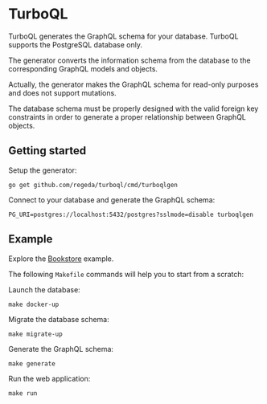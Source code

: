 # TurboQL

TurboQL generates the GraphQL schema for your database. TurboQL supports the PostgreSQL database only.

The generator converts the information schema from the database to the corresponding GraphQL models and objects.

Actually, the generator makes the GraphQL schema for read-only purposes and does not support mutations.

The database schema must be properly designed with the valid foreign key constraints in order to generate a proper relationship between GraphQL objects.

## Getting started

Setup the generator:
```
go get github.com/regeda/turboql/cmd/turboqlgen
```

Connect to your database and generate the GraphQL schema:
```
PG_URI=postgres://localhost:5432/postgres?sslmode=disable turboqlgen
```

## Example

Explore the [Bookstore](/examples/bookstore) example.

The following `Makefile` commands will help you to start from a scratch:

Launch the database:
```
make docker-up
```

Migrate the database schema:
```
make migrate-up
```

Generate the GraphQL schema:
```
make generate
```

Run the web application:
```
make run
```

